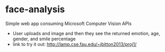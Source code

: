 # face-analysis
Simple web app consuming Microsoft Computer Vision APIs
- User uploads and image and then they see the returned emotion, age, gender, and smile percentage
- link to try it out: http://lamp.cse.fau.edu/~jbitton2013/proj1/
